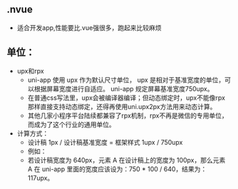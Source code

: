 ## .nvue
- 适合开发app,性能要比.vue强很多，跑起来比较麻烦
## 单位：
- upx和rpx
	- uni-app 使用 upx 作为默认尺寸单位， upx 是相对于基准宽度的单位，可以根据屏幕宽度进行自适应。
uni-app 规定屏幕基准宽度750upx。
	- 在普通css写法里，upx会被编译器编译；但动态绑定时，upx不能像rpx那样直接支持动态绑定，还得再使用uni.upx2px方法用来动态计算。
	- 其他几家小程序平台陆续都兼容了rpx机制，rpx不再是微信的专用单位，而成为了这个行业的通用单位。
- 计算方式：
	- 设计稿 1px / 设计稿基准宽度 = 框架样式 1upx / 750upx
	- 例如：
	- 若设计稿宽度为 640px，元素 A 在设计稿上的宽度为 100px，那么元素 A 在 uni-app 里面的宽度应该设为：750 * 100 / 640，结果为：117upx。